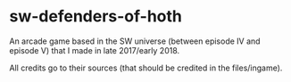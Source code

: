 # sw-defenders-of-hoth
An arcade game based in the SW universe (between episode IV and episode V) that I made in late 2017/early 2018.

All credits go to their sources (that should be credited in the files/ingame).
